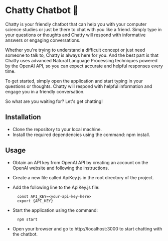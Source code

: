
# Chatty Chatbot 🤖
Chatty is your friendly chatbot that can help you with your computer science studies or just be there to chat with you like a friend. Simply type in your questions or thoughts and Chatty will respond with informative answers or engaging conversations.

Whether you're trying to understand a difficult concept or just need someone to talk to, Chatty is always here for you. And the best part is that Chatty uses advanced Natural Language Processing techniques powered by the OpenAI API, so you can expect accurate and helpful responses every time.

To get started, simply open the application and start typing in your questions or thoughts. Chatty will respond with helpful information and engage you in a friendly conversation. 

So what are you waiting for? Let's get chatting!

## Installation
- Clone the repository to your local machine.
- Install the required dependencies using the command: 
        npm install.

## Usage
- Obtain an API key from OpenAI API by creating an account on the OpenAI website and following the instructions.
- Create a new file called ApiKey.js in the root directory of the project.
- Add the following line to the ApiKey.js file:

        const API_KEY=<your-api-key-here>
        export {API_KEY}

- Start the application using the command:

        npm start

- Open your browser and go to http://localhost:3000 to start chatting with the chatbot.
